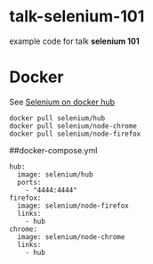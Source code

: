 # talk-selenium-101
example code for talk **selenium 101**
# Docker
See [Selenium on docker hub](https://hub.docker.com/r/selenium/)
```
docker pull selenium/hub
docker pull selenium/node-chrome
docker pull selenium/node-firefox
```

##docker-compose.yml
```
hub:
  image: selenium/hub
  ports:
    - "4444:4444"
firefox:
  image: selenium/node-firefox
  links:
    - hub
chrome:
  image: selenium/node-chrome
  links:
    - hub
```
